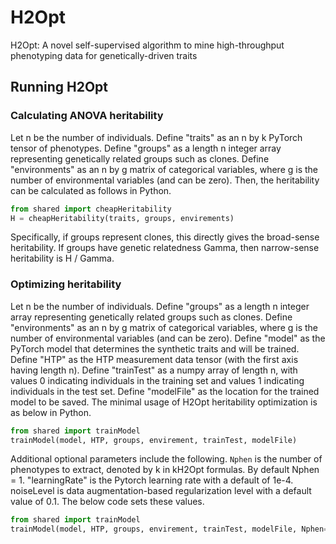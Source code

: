 # H2Opt
H2Opt: A novel self-supervised algorithm to mine high-throughput phenotyping data for genetically-driven traits

## Running H2Opt

### Calculating ANOVA heritability 
Let n be the number of individuals. Define "traits" as an n by k PyTorch tensor of phenotypes. Define "groups" as a length n integer array representing genetically related groups such as clones. Define "environments" as an n by g matrix of categorical variables, where g is the number of environmental variables (and can be zero). Then, the heritability can be calculated as follows in Python. 

```python
from shared import cheapHeritability
H = cheapHeritability(traits, groups, envirements)
```
Specifically, if groups represent clones, this directly gives the broad-sense heritability. If groups have genetic relatedness Gamma, then narrow-sense heritability is H / Gamma. 

### Optimizing heritability 
Let n be the number of individuals. Define "groups" as a length n integer array representing genetically related groups such as clones. Define "environments" as an n by g matrix of categorical variables, where g is the number of environmental variables (and can be zero). Define "model" as the PyTorch model that determines the synthetic traits and will be trained. Define "HTP" as the HTP measurement data tensor (with the first axis having length n). Define "trainTest" as a numpy array of length n, with values 0 indicating individuals in the training set and values 1 indicating individuals in the test set. Define "modelFile" as the location for the trained model to be saved. The minimal usage of H2Opt heritability optimization is as below in Python. 
```python
from shared import trainModel
trainModel(model, HTP, groups, envirement, trainTest, modelFile)
```
Additional optional parameters include the following. ``Nphen`` is the number of phenotypes to extract, denoted by k in kH2Opt formulas. By default Nphen = 1. "learningRate" is the Pytorch learning rate with a default of 1e-4. noiseLevel is data augmentation-based regularization level with a default value of 0.1. The below code sets these values. 
```python
from shared import trainModel
trainModel(model, HTP, groups, envirement, trainTest, modelFile, Nphen=Nphen, learningRate=learningRate, noiseLevel=noiseLevel)
```






